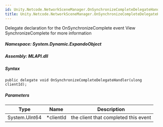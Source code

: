 ```yaml
---  
id: Unity.Netcode.NetworkSceneManager.OnSynchronizeCompleteDelegateHandler  
title: Unity.Netcode.NetworkSceneManager.OnSynchronizeCompleteDelegateHandler  
---
```


<div class="markdown level0 summary">

Delegate declaration for the OnSynchronizeComplete event View
SynchronizeComplete for more information

</div>

<div class="markdown level0 conceptual">

</div>

##### **Namespace**: System.Dynamic.ExpandoObject

##### **Assembly**: MLAPI.dll

##### Syntax

``` lang-csharp
public delegate void OnSynchronizeCompleteDelegateHandler(ulong clientId);
```

##### Parameters

| Type          | Name       | Description                          |
|---------------|------------|--------------------------------------|
| System.UInt64 | \*clientId | the client that completed this event |
